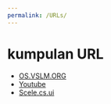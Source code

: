 ```yaml
---
permalink: /URLs/
---
```


# kumpulan URL
* [OS.VSLM.ORG](https://os.vlsm.org/)
* [Youtube](https://os.vslm.org/playlists/)
* [Scele.cs.ui](https://scele.cs.ui.ac.id/course/view.php?id=822)
